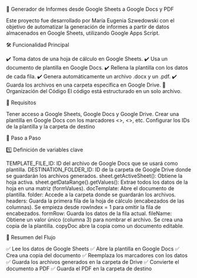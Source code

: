 📌 Generador de Informes desde Google Sheets a Google Docs y PDF

Este proyecto fue desarrollado por María Eugenia Szwedowski con el objetivo de automatizar la generación de informes a partir de datos almacenados en Google Sheets, utilizando Google Apps Script.

🛠️ Funcionalidad Principal

✔️ Toma datos de una hoja de cálculo en Google Sheets.
✔️ Usa un documento de plantilla en Google Docs.
✔️ Rellena la plantilla con los datos de cada fila.
✔️ Genera automáticamente un archivo .docx y un .pdf.
✔️ Guarda los archivos en una carpeta específica en Google Drive.
📂 Organización del Código
El código está estructurado en un solo archivo.


📎 Requisitos

Tener acceso a Google Sheets, Google Docs y Google Drive.
Crear una plantilla en Google Docs con los marcadores <<nombre>>, <<fecha>>, etc.
Configurar los IDs de la plantilla y la carpeta de destino


📌 Paso a Paso

1️⃣ Definición de variables clave

TEMPLATE_FILE_ID: ID del archivo de Google Docs que se usará como plantilla.
DESTINATION_FOLDER_ID: ID de la carpeta de Google Drive donde se guardarán los archivos generados.
sheet.getActiveSheet(): Obtiene la hoja activa.
sheet.getDataRange().getValues(): Extrae todos los datos de la hoja en una matriz (formValues).
docTemplate: Abre el documento de plantilla.
folder: Accede a la carpeta donde se guardarán los archivos.
headers: Guarda la primera fila de la hoja de cálculo (encabezados de las columnas).
Se empieza desde rowIndex = 1 para omitir la fila de encabezados.
formRow: Guarda los datos de la fila actual.
fileName: Obtiene un valor único (columna 3) para nombrar el archivo.
Se crea una copia de la plantilla.
copyDoc abre la copia como un documento editable.


📌 Resumen del Flujo

✅ Lee los datos de Google Sheets
✅ Abre la plantilla en Google Docs
✅ Crea una copia del documento
✅ Reemplaza los marcadores con los datos
✅ Guarda los archivos generados en la carpeta de Drive
✅ Convierte el documento a PDF
✅ Guarda el PDF en la carpeta de destino
